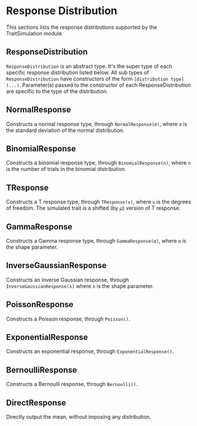 # Response Distribution

This sections lists the response distributions supported by the TraitSimulation module.

## ResponseDistribution

```ResponseDistribution``` is an abstract type. It's the super type
of each specific response distribution listed below. All sub
types of ```ResponseDistribution``` have constructors of the form
```[distribution type](...)```. Parameter(s) passed to the constructor
of each ResponseDistribution are specific to the type of the
distribution.

## NormalResponse

Constructs a normal response type, through ```NormalResponse(σ)```,
where ```σ``` is the standard deviation of the normal distribution.

## BinomialResponse

Constructs a binomial response type, through ```BinomialResponse(n)```,
where ```n``` is the number of trials in the binomial distribution.

## TResponse

Constructs a T response type, through ```TResponse(ν)```, 
where ```ν``` is the degrees of freedom. The simulated trait is a
shifted (by $\mu$) version of T response.

## GammaResponse

Constructs a Gamma response type, through ```GammaResponse(α)```,
where ```α``` is the shape parameter.

## InverseGaussianResponse

Constructs an inverse Gaussian response, through
```InverseGaussianResponse(λ)``` where ```λ``` is the shape parameter.

## PoissonResponse

Constructs a Poisson response, through ```Poisson()```.

## ExponentialResponse

Constructs an exponential response, through ```ExponentialResponse()```.

## BernoulliResponse

Constructs a Bernoulli response, through ```Bernoulli()```.

## DirectResponse

Directly output the mean, without imposing any distribution.
